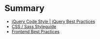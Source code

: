 # Summary

* [jQuery Code Style | jQuery Best Practices](README.md)
* [CSS \/ Sass Styleguide](css--sass-styleguide.md)
* [Frontend Best Practices](frontend-best-practices.md)

